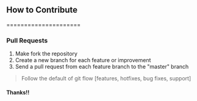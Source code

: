 ## How to Contribute
=====================

### Pull Requests

1. Make fork the repository
2. Create a new branch for each feature or improvement
3. Send a pull request from each feature branch to the "master" branch

> Follow the default of git flow [features, hotfixes, bug fixes, support]

#### Thanks!!
